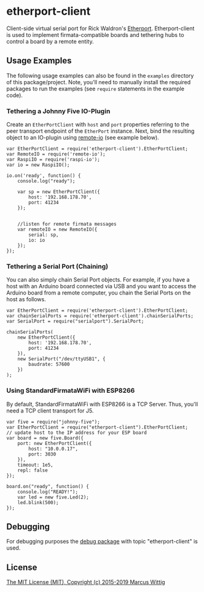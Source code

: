 # etherport-client

Client-side virtual serial port for Rick Waldron's [Etherport](https://github.com/rwaldron/etherport). 
Etherport-client is used to implement firmata-compatible boards and tethering hubs to control a board 
by a remote entity.
 
## Usage Examples

The following usage examples can also be found in the `examples` directory of this package/project. 
 Note, you'll need to manually install the required packages to run the examples 
 (see `require` statements in the example code).

### Tethering a Johnny Five IO-Plugin
 
Create an `EtherPortClient` with `host` and `port` properties referring to the peer transport endpoint of the
`EtherPort` instance. Next, bind the resulting object to an IO-plugin using 
[remote-io](https://github.com/monteslu/remote-io) (see example below).

    var EtherPortClient = require('etherport-client').EtherPortClient;
    var RemoteIO = require('remote-io');
    var RaspiIO = require('raspi-io');
    var io = new RaspiIO();
    
    io.on('ready', function() {
        console.log("ready");
    
        var sp = new EtherPortClient({
            host: '192.168.178.70',
            port: 41234
        });
    
    
        //listen for remote firmata messages
        var remoteIO = new RemoteIO({
            serial: sp,
            io: io
        });
    });


### Tethering a Serial Port (Chaining)

You can also simply chain Serial Port objects. For example, if you have a host with an Arduino board connected via 
USB and you want to access the Arduino board from a remote computer, you chain the Serial Ports on the host as follows.

    var EtherPortClient = require('etherport-client').EtherPortClient;
    var chainSerialPorts = require('etherport-client').chainSerialPorts;
    var SerialPort = require("serialport").SerialPort;
   
    chainSerialPorts(
        new EtherPortClient({
            host: '192.168.178.70',
            port: 41234
        }),
        new SerialPort("/dev/ttyUSB1", {
            baudrate: 57600
        })
    );

### Using StandardFirmataWiFi with ESP8266
 
By default, StandardFirmataWiFi with ESP8266 is a TCP Server. Thus, you'll need a TCP client transport for J5.
 
    var five = require("johnny-five");
    var EtherPortClient = require("etherport-client").EtherPortClient;
    // update host to the IP address for your ESP board
    var board = new five.Board({
        port: new EtherPortClient({
            host: "10.0.0.17",
            port: 3030
        }),
        timeout: 1e5,
        repl: false
    });
   
    board.on("ready", function() {
        console.log("READY!");
        var led = new five.Led(2);
        led.blink(500);
    });
   
## Debugging 
 
For debugging purposes the [debug package](https://github.com/visionmedia/debug) with topic "etherport-client" is used.
 
## License
 
[The MIT License (MIT), Copyright (c) 2015-2019 Marcus Wittig](https://github.com/mwittig/etherport-client/blob/master/LICENSE)
 
 
 
 
